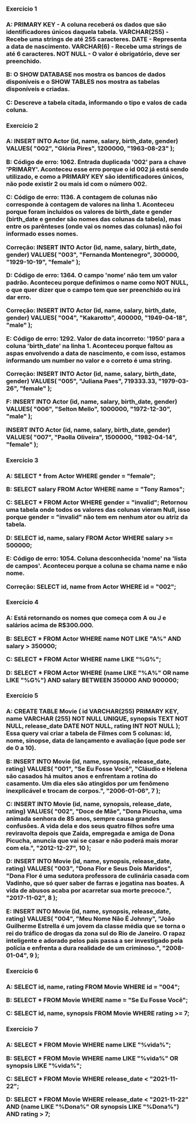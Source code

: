 <h3>Exercício 1<h3>

A:
PRIMARY KEY - A coluna receberá os dados que são identificadores únicos daquela tabela.
VARCHAR(255) - Recebe uma strings de até 255 caracteres.
DATE - Representa a data de nascimento. 
VARCHAR(6) - Recebe uma strings de até 6 caracteres.
NOT NULL - O valor é obrigatório, deve ser preenchido.

B:
O SHOW DATABASE nos mostra os bancos de dados disponíveis e o SHOW TABLES nos mostra as tabelas disponíveis e criadas.

C:
Descreve a tabela citada, informando o tipo e valos de cada coluna.



<h3>Exercício 2<h3>

A:
INSERT INTO Actor (id, name, salary, birth_date, gender)
VALUES(
  "002", 
  "Glória Pires",
  1200000,
  "1963-08-23"
);

B:
Código de erro: 1062. Entrada duplicada '002' para a chave 'PRIMARY'.
Aconteceu esse erro porque o id 002 já está sendo utilizado, e como a PRIMARY KEY são identificadores únicos, não pode existir 2 ou mais id com o número 002.

C:
Código de erro: 1136. A contagem de colunas não corresponde à contagem de valores na linha 1.
Aconteceu porque foram incluídos os valores de birth_date e gender (birth_date e gender são nomes das colunas da tabela), mas entre os parênteses (onde vai os nomes das colunas) não foi informado esses nomes.

Correção:
INSERT INTO Actor (id, name, salary, birth_date, gender)
VALUES(
  "003", 
  "Fernanda Montenegro",
  300000,
  "1929-10-19", 
  "female"
);

D:
Código de erro: 1364. O campo 'nome' não tem um valor padrão.
Aconteceu porque definimos o name como NOT NULL, o que quer dizer que o campo tem que ser preenchido ou irá dar erro.

Correção:
INSERT INTO Actor (id, name, salary, birth_date, gender)
VALUES(
  "004",
  "Kakarotto",
  400000,
  "1949-04-18", 
  "male"
);

E:
Código de erro: 1292. Valor de data incorreto: '1950' para a coluna 'birth_date' na linha 1.
Aconteceu porque faltou as aspas envolvendo a data de nascimento, e com isso, estamos informando um number no valor e o correto é uma string.

Correção:
INSERT INTO Actor (id, name, salary, birth_date, gender)
VALUES(
  "005", 
  "Juliana Paes",
  719333.33,
  "1979-03-26", 
  "female"
);

F:
INSERT INTO Actor (id, name, salary, birth_date, gender)
VALUES(
"006",
"Selton Mello",
1000000,
"1972-12-30",
"male"
);

INSERT INTO Actor (id, name, salary, birth_date, gender)
VALUES(
"007",
"Paolla Oliveira",
1500000,
"1982-04-14",
"female"
);



<h3>Exercício 3<h3>

A:
SELECT * from Actor WHERE gender = "female";

B:
SELECT salary FROM Actor WHERE name = "Tony Ramos";

C:
SELECT * FROM Actor WHERE gender = "invalid";
Retornou uma tabela onde todos os valores das colunas vieram Null, isso porque gender = "invalid" não tem em nenhum ator ou atriz da tabela.

D:
SELECT id, name, salary FROM Actor WHERE salary >= 500000;

E:
Código de erro: 1054. Coluna desconhecida 'nome' na 'lista de campos'.
Aconteceu porque a coluna se chama name e não nome.

Correção:
SELECT id, name from Actor WHERE id = "002";



<h3>Exercício 4<h3>

A:
Está retornando os nomes que começa com A ou J e salários acima de R$300.000.

B:
SELECT * FROM Actor WHERE name NOT LIKE "A%" AND salary > 350000;

C:
SELECT * FROM Actor WHERE name LIKE "%G%";

D:
SELECT * FROM Actor WHERE (name LIKE "%A%" OR name LIKE "%G%") AND salary BETWEEN 350000 AND 900000;



<h3>Exercício 5<h3>

A:
CREATE TABLE Movie (
  id VARCHAR(255) PRIMARY KEY,
  name VARCHAR (255) NOT NULL UNIQUE,
  synopsis TEXT NOT NULL,
  release_date DATE NOT NULL,
  rating INT NOT NULL
);
Essa query vai criar a tabela de Filmes com 5 colunas: id, nome, sinopse, data de lançamento e avaliação (que pode ser de 0 a 10).

B:
INSERT INTO Movie (id, name, synopsis, release_date, rating)
VALUES(
  "001",
  "Se Eu Fosse Você",
  "Cláudio e Helena são casados há muitos anos e enfrentam a rotina do casamento. Um dia eles são atingidos por um fenômeno inexplicável e trocam de corpos.",
  "2006-01-06",
  7
);

C:
INSERT INTO Movie (id, name, synopsis, release_date, rating)
VALUES(
  "002",
  "Doce de Mãe",
  "Dona Picucha, uma animada senhora de 85 anos, sempre causa grandes confusões. A vida dela e dos seus quatro filhos sofre uma reviravolta depois que Zaida, empregada e amiga de Dona Picucha, anuncia que vai se casar e não poderá mais morar com ela.",
  "2012-12-27",
  10
);

D:
INSERT INTO Movie (id, name, synopsis, release_date, rating)
VALUES(
  "003",
  "Dona Flor e Seus Dois Maridos",
  "Dona Flor é uma sedutora professora de culinária casada com Vadinho, que só quer saber de farras e jogatina nas boates. A vida de abusos acaba por acarretar sua morte precoce.",
  "2017-11-02",
  8
);

E:
INSERT INTO Movie (id, name, synopsis, release_date, rating)
VALUES(
  "004",
  "Meu Nome Não É Johnny",
  "João Guilherme Estrella é um jovem da classe média que se torna o rei do tráfico de drogas da zona sul do Rio de Janeiro. O rapaz inteligente e adorado pelos pais passa a ser investigado pela polícia e enfrenta a dura realidade de um criminoso.",
  "2008-01-04",
  9
);



<h3>Exercício 6<h3>

A:
SELECT id, name, rating FROM Movie WHERE id = "004";

B:
SELECT * FROM Movie WHERE name = "Se Eu Fosse Você";

C:
SELECT id, name, synopsis FROM Movie WHERE rating >= 7;



<h3>Exercício 7<h3>

A:
SELECT * FROM Movie WHERE name LIKE "%vida%";

B:
SELECT * FROM Movie WHERE name LIKE "%vida%" OR synopsis LIKE "%vida%";

C:
SELECT * FROM Movie WHERE release_date < "2021-11-22";

D:
SELECT * FROM Movie WHERE release_date < "2021-11-22" AND (name LIKE "%Dona%" OR synopsis LIKE "%Dona%") AND rating > 7;